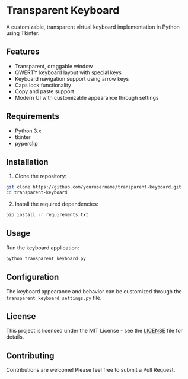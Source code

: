 # Transparent Keyboard

A customizable, transparent virtual keyboard implementation in Python using Tkinter.

## Features

- Transparent, draggable window
- QWERTY keyboard layout with special keys
- Keyboard navigation support using arrow keys
- Caps lock functionality
- Copy and paste support
- Modern UI with customizable appearance through settings

## Requirements

- Python 3.x
- tkinter
- pyperclip

## Installation

1. Clone the repository:
```bash
git clone https://github.com/yourusername/transparent-keyboard.git
cd transparent-keyboard
```

2. Install the required dependencies:
```bash
pip install -r requirements.txt
```

## Usage

Run the keyboard application:
```bash
python transparent_keyboard.py
```

## Configuration

The keyboard appearance and behavior can be customized through the `transparent_keyboard_settings.py` file.

## License

This project is licensed under the MIT License - see the [LICENSE](LICENSE) file for details.

## Contributing

Contributions are welcome! Please feel free to submit a Pull Request.

